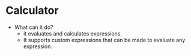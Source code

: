 # Calculator

* What can it do?
    * it evaluates and calculates expressions.
    * It supports custom expressions that can be made to evaluate any expression.
